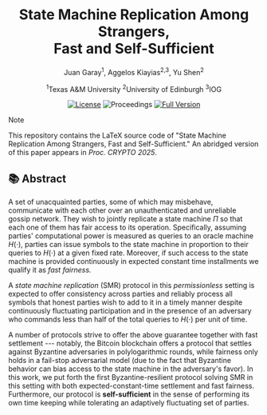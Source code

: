 <h1 align="center">State Machine Replication Among Strangers,<br/>Fast and Self-Sufficient</h1>

<p align="center">
Juan Garay<sup>1</sup>, Aggelos Kiayias<sup>2,3</sup>, Yu Shen<sup>2</sup>
</p>

<p align="center">
<sup>1</sup>Texas A&M University
<sup>2</sup>University of Edinburgh
<sup>3</sup>IOG
</p>

<p align="center">
    <a href="http://creativecommons.org/licenses/by/4.0/"><img src="https://img.shields.io/badge/License-CC--BY--4.0-bb6688.svg?style=for-the-badge&labelColor=884499" alt="License"></a>
    <img src="https://img.shields.io/badge/Proceedings-CRYPTO 2025-8888cc.svg?style=for-the-badge&labelColor=884499" alt="Proceedings">
    <a href="https://eprint.iacr.org/2025/616"><img src="https://img.shields.io/badge/Full-Version-ccaa88.svg?style=for-the-badge&labelColor=884499" alt="Full Version"></a>
</p>

> [!NOTE]  
> This repository contains the LaTeX source code of "State Machine Replication Among Strangers, Fast and Self-Sufficient." An abridged version of this paper appears in _Proc. CRYPTO 2025_.

## :books: Abstract

A set of unacquainted parties, some of which may misbehave, communicate with each other over an unauthenticated and unreliable gossip network.
They wish to jointly replicate a state machine $\Pi$ so that each one of them has fair access to its operation.
Specifically, assuming parties' computational power is measured as queries to an oracle machine $H(\cdot)$, parties can issue symbols to the state machine in proportion to their queries to $H(\cdot)$ at a given fixed rate.
Moreover, if such access to the state machine is provided continuously in expected constant time installments we qualify it as _fast fairness._

A _state machine replication_ (SMR) protocol in this _permissionless_ setting is expected to offer consistency across parties and reliably process all symbols that honest parties wish to add to it in a timely manner despite continuously fluctuating participation and in the presence of an adversary who commands less than half of the total queries to $H(\cdot)$ per unit of time.

A number of protocols strive to offer the above guarantee together with fast settlement --- notably, the Bitcoin blockchain offers a protocol that settles against Byzantine adversaries in polylogarithmic rounds, while fairness only holds in a fail-stop adversarial model (due to the fact that Byzantine behavior can bias access to the state machine in the adversary's favor).
In this work, we put forth the first Byzantine-resilient protocol solving SMR in this setting with both expected-constant-time settlement and fast fairness.
Furthermore, our protocol is **self-sufficient** in the sense of performing its own time keeping while tolerating an adaptively fluctuating set of parties.
